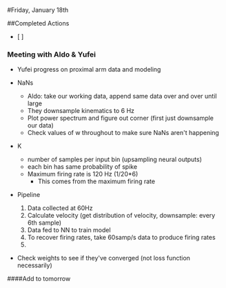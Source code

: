 #Friday, January 18th


##Completed Actions
- [ ]

### Meeting with Aldo & Yufei
- Yufei progress on proximal arm data and modeling
- NaNs
  - Aldo: take our working data, append same data over and over until large
  - They downsample kinematics to 6 Hz
  - Plot power spectrum and figure out corner (first just downsample our data)
  - Check values of w throughout to make sure NaNs aren't happening
- K 
  - number of samples per input bin (upsampling neural outputs)
  - each bin has same probability of spike 
  - Maximum firing rate is 120 Hz (1/20*6)
    - This comes from the maximum firing rate 
      
- Pipeline
  1. Data collected at 60Hz 
  2. Calculate velocity (get distribution of velocity, downsample: every 6th sample)
  3. Data fed to NN to train model
  4. To recover firing rates, take 60samp/s data to produce firing rates
  5. 

- Check weights to see if they've converged (not loss function necessarily)


####Add to tomorrow

